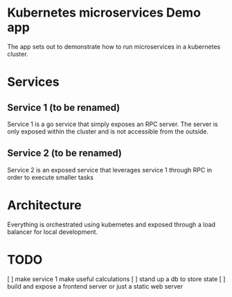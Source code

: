 # Kubernetes microservices Demo app

The app sets out to demonstrate how to run microservices in a kubernetes cluster.  


# Services 

## Service 1 (to be renamed)
Service 1 is a go service that simply exposes an RPC server. The server is only exposed within the cluster and is not accessible from the outside. 

## Service 2 (to be renamed)
Service 2 is an exposed service that leverages service 1 through RPC in order to execute smaller tasks

# Architecture
Everything is orchestrated using kubernetes and exposed through a load balancer for local development. 

# TODO
[ ] make service 1 make useful calculations
[ ] stand up a db to store state
[ ] build and expose a frontend server or just a static web server 

